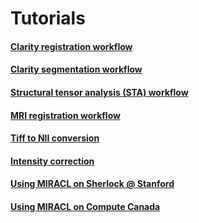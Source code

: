 # Tutorials

#### [Clarity registration workflow](tutorials/clar_reg/clar_reg.md)
#### [Clarity segmentation workflow](tutorials/clar_seg/clar_seg.md)
#### [Structural tensor analysis (STA) workflow](tutorials/sta/sta.md)
#### [MRI registration workflow](tutorials/mri_reg/mri_reg.md)
#### [Tiff to NII conversion](tutorials/tiff_to_nii/tiff_to_nii.md)
#### [Intensity correction](tutorials/int_corr/int_corr.md)
#### [Using MIRACL on Sherlock @ Stanford](sherlock/sherlock.md)
#### [Using MIRACL on Compute Canada](compute_canada/compute_canada.md)